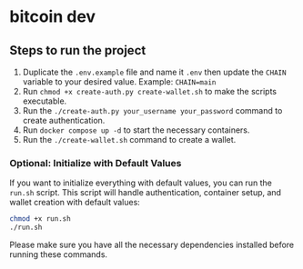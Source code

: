 # bitcoin dev

## Steps to run the project

1. Duplicate the `.env.example` file and name it `.env` then update the `CHAIN` variable to your desired value. Example: `CHAIN=main`
2. Run `chmod +x create-auth.py create-wallet.sh` to make the scripts executable.
3. Run the `./create-auth.py your_username your_password` command to create authentication.
4. Run `docker compose up -d` to start the necessary containers.
5. Run the `./create-wallet.sh` command to create a wallet.

### Optional: Initialize with Default Values

If you want to initialize everything with default values, you can run the `run.sh` script. This script will handle authentication, container setup, and wallet creation with default values:

```bash
chmod +x run.sh
./run.sh
```

Please make sure you have all the necessary dependencies installed before running these commands.
